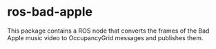 # ros-bad-apple
This package contains a ROS node that converts the frames of the Bad Apple music video to OccupancyGrid messages and publishes them.
